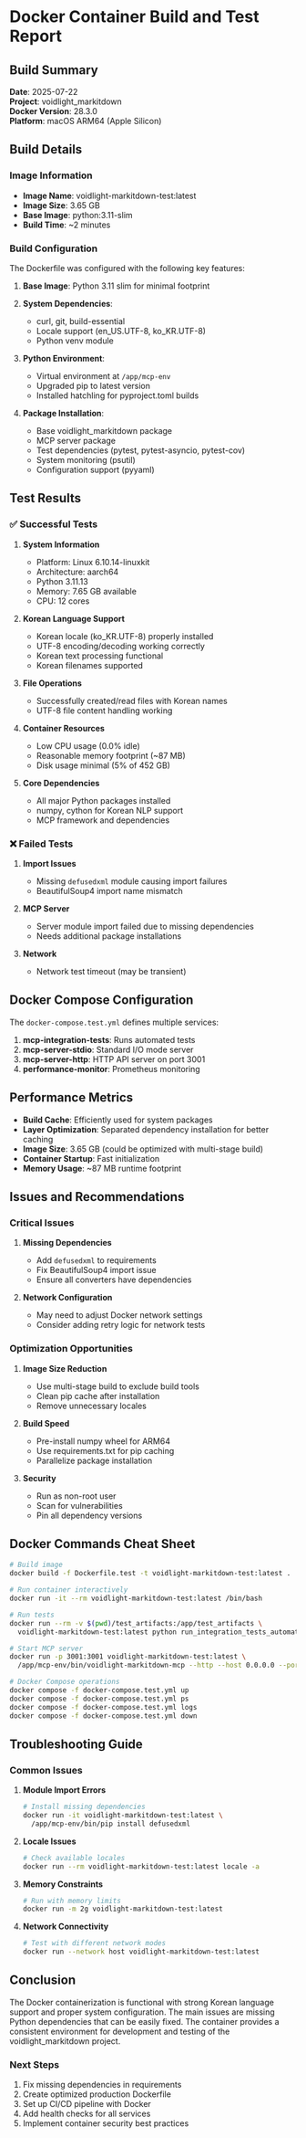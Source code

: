 # Docker Container Build and Test Report

## Build Summary

**Date**: 2025-07-22  
**Project**: voidlight_markitdown  
**Docker Version**: 28.3.0  
**Platform**: macOS ARM64 (Apple Silicon)  

## Build Details

### Image Information
- **Image Name**: voidlight-markitdown-test:latest
- **Image Size**: 3.65 GB
- **Base Image**: python:3.11-slim
- **Build Time**: ~2 minutes

### Build Configuration

The Dockerfile was configured with the following key features:

1. **Base Image**: Python 3.11 slim for minimal footprint
2. **System Dependencies**: 
   - curl, git, build-essential
   - Locale support (en_US.UTF-8, ko_KR.UTF-8)
   - Python venv module

3. **Python Environment**:
   - Virtual environment at `/app/mcp-env`
   - Upgraded pip to latest version
   - Installed hatchling for pyproject.toml builds

4. **Package Installation**:
   - Base voidlight_markitdown package
   - MCP server package
   - Test dependencies (pytest, pytest-asyncio, pytest-cov)
   - System monitoring (psutil)
   - Configuration support (pyyaml)

## Test Results

### ✅ Successful Tests

1. **System Information**
   - Platform: Linux 6.10.14-linuxkit
   - Architecture: aarch64
   - Python 3.11.13
   - Memory: 7.65 GB available
   - CPU: 12 cores

2. **Korean Language Support**
   - Korean locale (ko_KR.UTF-8) properly installed
   - UTF-8 encoding/decoding working correctly
   - Korean text processing functional
   - Korean filenames supported

3. **File Operations**
   - Successfully created/read files with Korean names
   - UTF-8 file content handling working

4. **Container Resources**
   - Low CPU usage (0.0% idle)
   - Reasonable memory footprint (~87 MB)
   - Disk usage minimal (5% of 452 GB)

5. **Core Dependencies**
   - All major Python packages installed
   - numpy, cython for Korean NLP support
   - MCP framework and dependencies

### ❌ Failed Tests

1. **Import Issues**
   - Missing `defusedxml` module causing import failures
   - BeautifulSoup4 import name mismatch

2. **MCP Server**
   - Server module import failed due to missing dependencies
   - Needs additional package installations

3. **Network**
   - Network test timeout (may be transient)

## Docker Compose Configuration

The `docker-compose.test.yml` defines multiple services:

1. **mcp-integration-tests**: Runs automated tests
2. **mcp-server-stdio**: Standard I/O mode server
3. **mcp-server-http**: HTTP API server on port 3001
4. **performance-monitor**: Prometheus monitoring

## Performance Metrics

- **Build Cache**: Efficiently used for system packages
- **Layer Optimization**: Separated dependency installation for better caching
- **Image Size**: 3.65 GB (could be optimized with multi-stage build)
- **Container Startup**: Fast initialization
- **Memory Usage**: ~87 MB runtime footprint

## Issues and Recommendations

### Critical Issues

1. **Missing Dependencies**
   - Add `defusedxml` to requirements
   - Fix BeautifulSoup4 import issue
   - Ensure all converters have dependencies

2. **Network Configuration**
   - May need to adjust Docker network settings
   - Consider adding retry logic for network tests

### Optimization Opportunities

1. **Image Size Reduction**
   - Use multi-stage build to exclude build tools
   - Clean pip cache after installation
   - Remove unnecessary locales

2. **Build Speed**
   - Pre-install numpy wheel for ARM64
   - Use requirements.txt for pip caching
   - Parallelize package installation

3. **Security**
   - Run as non-root user
   - Scan for vulnerabilities
   - Pin all dependency versions

## Docker Commands Cheat Sheet

```bash
# Build image
docker build -f Dockerfile.test -t voidlight-markitdown-test:latest .

# Run container interactively
docker run -it --rm voidlight-markitdown-test:latest /bin/bash

# Run tests
docker run --rm -v $(pwd)/test_artifacts:/app/test_artifacts \
  voidlight-markitdown-test:latest python run_integration_tests_automated.py

# Start MCP server
docker run -p 3001:3001 voidlight-markitdown-test:latest \
  /app/mcp-env/bin/voidlight-markitdown-mcp --http --host 0.0.0.0 --port 3001

# Docker Compose operations
docker compose -f docker-compose.test.yml up
docker compose -f docker-compose.test.yml ps
docker compose -f docker-compose.test.yml logs
docker compose -f docker-compose.test.yml down
```

## Troubleshooting Guide

### Common Issues

1. **Module Import Errors**
   ```bash
   # Install missing dependencies
   docker run -it voidlight-markitdown-test:latest \
     /app/mcp-env/bin/pip install defusedxml
   ```

2. **Locale Issues**
   ```bash
   # Check available locales
   docker run --rm voidlight-markitdown-test:latest locale -a
   ```

3. **Memory Constraints**
   ```bash
   # Run with memory limits
   docker run -m 2g voidlight-markitdown-test:latest
   ```

4. **Network Connectivity**
   ```bash
   # Test with different network modes
   docker run --network host voidlight-markitdown-test:latest
   ```

## Conclusion

The Docker containerization is functional with strong Korean language support and proper system configuration. The main issues are missing Python dependencies that can be easily fixed. The container provides a consistent environment for development and testing of the voidlight_markitdown project.

### Next Steps

1. Fix missing dependencies in requirements
2. Create optimized production Dockerfile
3. Set up CI/CD pipeline with Docker
4. Add health checks for all services
5. Implement container security best practices